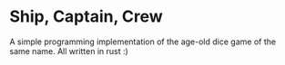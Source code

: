 # Ship, Captain, Crew

A simple programming implementation of the age-old dice game of the same name.
All written in rust :)
